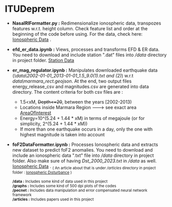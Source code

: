 # ITUDeprem
- **NasaIRIFormatter.py :** Redimensionalize ionospheric data, transpozes features w.r.t. height column. Check feature list and order at the beginning of the code before using. For the data, check here:  [Ionospheric Data](https://drive.google.com/drive/folders/1LKGH8AIc350Z0QEkC5Yr-pYMkvqsMnoW?usp=share_link) .
- **efd_er_data.ipynb :** Views, processes and transforms EFD & ER data. You need to download and include station ".dat" files into _/data_ directory in project folder. [Station Data](https://drive.google.com/drive/folders/1pVy-RE3VjO5KtezpMcaVnX1QcUKLBcC5?usp=share_link)
- **er_mag_regulator.ipynb :** Manipulates  downloaded earthquake data (_\data\2002-01-01_2013-01-01_1.5_9.0(1).txt and (2)_) w.r.t _data\marmara_rect.geojson_. At the end, two output files energy_release_csv and magnitudes.csv are generated into data directory. The content criteria for both csv files are :
     - 1.5<xM, ~~Depth<=20~~, between the years [2002-2013)
     - Locations inside Marmara Region ---> see exact area [AreaOfInterest](https://github.com/SrknMcT/ITUDeprem/blob/main/graphs/area-of-interest.jpg)
     - Energy=10^(5.24 + 1.44 * xM) in terms of megajoule (or for simplicity, 2^(5.24 + 1.44 * xM))
     - If more than one earthquake occurs in a day, only the one with highest magnitude is taken into account
- **foF2DataFormatter.ipynb :** Processes Ionospheric data and extracts new dataset to predict foF2 anomalies. You need to download and include an ionospheric data ".txt" file into _/data_ directory in project folder. Also make sure of having _Dst_2000_2023.txt_ in _/data_ as well. [Ionospheric Data](https://drive.google.com/drive/folders/1LKGH8AIc350Z0QEkC5Yr-pYMkvqsMnoW?usp=share_link) . <sub>( An article about that is under _/articles_ directory in project folder :  [Ionospheric Dısturbance]( https://github.com/SrknMcT/ITUDeprem/blob/main/articles/Ionospheric_foF2_disturbance_forecast.pdf) )</sub>

     <sub>**/data :** Includes some kind of data used in this project</sub><br><sub>**/graphs :** Includes some kind of 500 dpi plots of the codes</sub><br><sub>**/pecnet :** Includes data manipulation and error compensated neural network framework</sub><br><sub>**/articles :** Includes papers used in this project</sub>    

